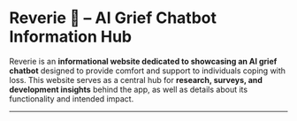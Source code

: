 # Reverie 🌟 – AI Grief Chatbot Information Hub

Reverie is an **informational website dedicated to showcasing an AI grief chatbot** designed to provide comfort and support to individuals coping with loss. This website serves as a central hub for **research, surveys, and development insights** behind the app, as well as details about its functionality and intended impact.

---
